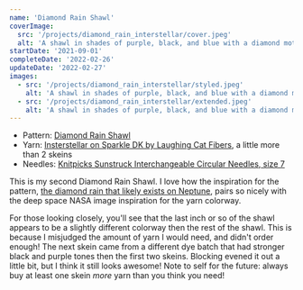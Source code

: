 ```yaml
---
name: 'Diamond Rain Shawl'
coverImage: 
  src: '/projects/diamond_rain_interstellar/cover.jpeg'
  alt: 'A shawl in shades of purple, black, and blue with a diamond motif along the edge, wrapped around a black dress form.'
startDate: '2021-09-01'
completeDate: '2022-02-26'
updateDate: '2022-02-27'
images:
  - src: '/projects/diamond_rain_interstellar/styled.jpeg'
    alt: 'A shawl in shades of purple, black, and blue with a diamond motif along the edge, wrapped around a black dress form in front of a wooden fence.'
  - src: '/projects/diamond_rain_interstellar/extended.jpeg'
    alt: 'A shawl in shades of purple, black, and blue with a diamond motif along the edge, draped over a wooden fence.'
---
```


- Pattern: [Diamond Rain Shawl](https://www.knitpicks.com/diamond-rain-shawl/p/56249)
- Yarn: [Insterstellar on Sparkle DK by Laughing Cat Fibers](https://shop.laughingcatfibers.xyz/product/interstellar-made-to-order-uv-light), a little more than 2 skeins
- Needles: [Knitpicks Sunstruck Interchangeable Circular Needles, size 7](https://www.knitpicks.com/sunstruck-options-interchangeable-circular-set-purple-cables/p/90613)

This is my second Diamond Rain Shawl.  I love how the inspiration for the pattern, [the diamond rain that likely exists on Neptune](https://www.space.com/diamond-rain-atmosphere-uranus-neptune), pairs so nicely
with the deep space NASA image inspiration for the yarn colorway.

For those looking closely, you'll see that the last inch or so of the shawl appears to be a slightly different colorway then the rest of the shawl. This is because I misjudged the amount of yarn I would need, and
didn't order enough! The next skein came from a different dye batch that had stronger black and purple tones then the first two skeins. Blocking evened it out a little bit, but I think it still looks awesome!
Note to self for the future: always buy at least one skein _more_ yarn than you think you need!
